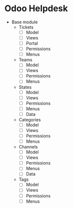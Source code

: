 # Odoo Helpdesk

 - Base module
	 - Tickets
		 - [ ] Model
		 - [ ] Views
		 - [ ] Portal
		 - [ ] Permissions
		 - [ ] Menus
	 - Teams
		 - [ ] Model
		 - [ ] Views
		 - [ ] Permissions
		 - [ ] Menus
	 - States
		 - [ ] Model
		 - [ ] Views
		 - [ ] Permissions
		 - [ ] Menus
		 - [ ] Data
     - Categories
		 - [ ] Model
		 - [ ] Views
		 - [ ] Permissions
		 - [ ] Menus
	 -  Channels
		 - [ ] Model
		 - [ ] Views
		 - [ ] Permissions
		 - [ ] Menus
		 - [ ] Data
	 - Tags
		 - [ ] Model
		 - [ ] Views
		 - [ ] Permissions
		 - [ ] Menus
